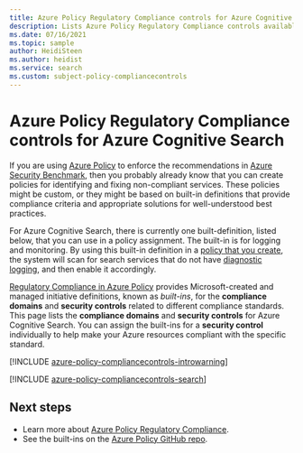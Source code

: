 ```yaml
---
title: Azure Policy Regulatory Compliance controls for Azure Cognitive Search
description: Lists Azure Policy Regulatory Compliance controls available for Azure Cognitive Search. These built-in policy definitions provide common approaches to managing the compliance of your Azure resources.
ms.date: 07/16/2021
ms.topic: sample
author: HeidiSteen
ms.author: heidist
ms.service: search
ms.custom: subject-policy-compliancecontrols
---
```

# Azure Policy Regulatory Compliance controls for Azure Cognitive Search

If you are using [Azure Policy](../governance/policy/overview.md) to enforce the recommendations in [Azure Security Benchmark](../security/benchmarks/introduction.md), then you probably already know that you can create policies for identifying and fixing non-compliant services. These policies might be custom, or they might be based on built-in definitions that provide compliance criteria and appropriate solutions for well-understood best practices.

For Azure Cognitive Search, there is currently one built-definition, listed below, that you can use in a policy assignment. The built-in is for logging and monitoring. By using this built-in definition in a [policy that you create](../governance/policy/assign-policy-portal.md), the system will scan for search services that do not have [diagnostic logging](search-monitor-logs.md), and then enable it accordingly.

[Regulatory Compliance in Azure Policy](../governance/policy/concepts/regulatory-compliance.md)
provides Microsoft-created and managed initiative definitions, known as _built-ins_, for the
**compliance domains** and **security controls** related to different compliance standards. This
page lists the **compliance domains** and **security controls** for Azure Cognitive Search. You can
assign the built-ins for a **security control** individually to help make your Azure resources
compliant with the specific standard.

[!INCLUDE [azure-policy-compliancecontrols-introwarning](../../includes/policy/standards/intro-warning.md)]

[!INCLUDE [azure-policy-compliancecontrols-search](../../includes/policy/standards/byrp/microsoft.search.md)]

## Next steps

- Learn more about [Azure Policy Regulatory Compliance](../governance/policy/concepts/regulatory-compliance.md).
- See the built-ins on the [Azure Policy GitHub repo](https://github.com/Azure/azure-policy).
